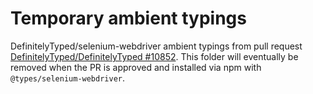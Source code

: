 Temporary ambient typings
=========================

DefinitelyTyped/selenium-webdriver ambient typings from pull request
[DefinitelyTyped/DefinitelyTyped #10852](https://github.com/DefinitelyTyped/DefinitelyTyped/pull/10852).
This folder will eventually be removed when the PR is approved and installed
via npm with `@types/selenium-webdriver`.
